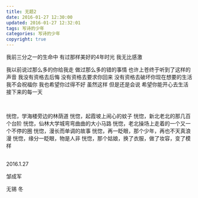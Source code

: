 ```yaml
---
title: 无题2
date: 2016-01-27 12:30:00
updated: 2016-01-27 12:32:01
tags: 写诗的少年
categories: 写诗的少年
copyright: true
---
```


我前三分之一的生命中
有过那样美好的4年时光
我无比感激
<!-- more -->
我以前说过那么多的你给我走
做过那么多的错的事情
也许上苍终于听到了这样的声音
我没有资格去后悔
没有资格去要求你回来
没有资格去破坏你现在想要的生活
我不会祝福你
我也希望你过得不好
虽然这样
但是还是会说
希望你能开心去生活接下来的每一天

 </br>  

恍惚，学海楼旁边的林荫道
恍惚，起霞坡上闹心的蚊子
恍惚，新北老北的那几百个台阶
恍惚，仙林大学城弯弯曲曲的大小马路
恍惚，老北操场上走着的一个又一个不停的圈
恍惚，漫长而单调的故事
恍惚，再一眨眼，那个少年，再也不天真浪漫
恍惚，缘分一眨眼，物是人非
恍惚，那个姑娘，换了衣服，做了妆容，变了模样

 </br>  
2016.1.27

邹成军

无锡 冬
